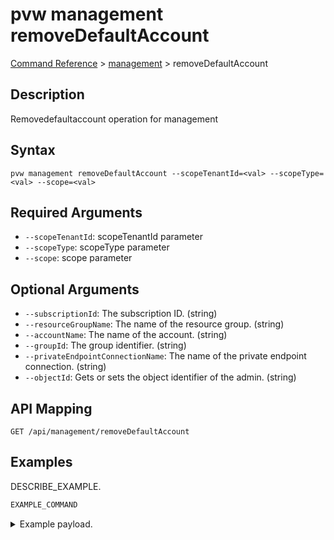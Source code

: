 # pvw management removeDefaultAccount
[Command Reference](../../../README.md#command-reference) > [management](./main.md) > removeDefaultAccount

## Description
Removedefaultaccount operation for management

## Syntax
```
pvw management removeDefaultAccount --scopeTenantId=<val> --scopeType=<val> --scope=<val>
```

## Required Arguments
- `--scopeTenantId`: scopeTenantId parameter
- `--scopeType`: scopeType parameter
- `--scope`: scope parameter

## Optional Arguments
- `--subscriptionId`: The subscription ID. (string)
- `--resourceGroupName`: The name of the resource group. (string)
- `--accountName`: The name of the account. (string)
- `--groupId`: The group identifier. (string)
- `--privateEndpointConnectionName`: The name of the private endpoint connection. (string)
- `--objectId`: Gets or sets the object identifier of the admin. (string)

## API Mapping
 >  > []()
```
GET /api/management/removeDefaultAccount
```

## Examples
DESCRIBE_EXAMPLE.
```powershell
EXAMPLE_COMMAND
```
<details><summary>Example payload.</summary>
<p>

```json
PASTE_JSON_HERE
```
</p>
</details>